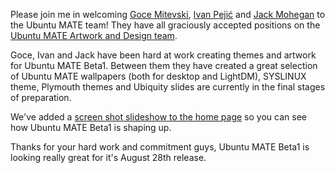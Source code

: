 <!-- 
.. title: New Ubuntu MATE Team Members
.. slug: new-ubuntu-mate-team-members
.. date: 2014-08-25 19:47:51 UTC
.. tags: Ubuntu,MATE,Team,Artwork
.. link: 
.. description: 
.. type: text
.. author: Martin Wimpress
-->

Please join me in welcoming [Goce Mitevski](http://nicer2.com/),
[Ivan Pejić](https://plus.google.com/113587242852192152625/)
and [Jack Mohegan](https://plus.google.com/101312215214323407176/)
to the Ubuntu MATE team! They have all graciously accepted positions
on the [Ubuntu MATE Artwork and Design team](/team/).

Goce, Ivan and Jack have been hard at work creating themes and artwork
for Ubuntu MATE Beta1. Between them they have created a great selection
of Ubuntu MATE wallpapers (both for desktop and LightDM), SYSLINUX theme,
Plymouth themes and Ubiquity slides are currently in the final stages of
preparation.

We've added a [screen shot slideshow to the home page](/) so you
can see how Ubuntu MATE Beta1 is shaping up.

Thanks for your hard work and commitment guys, Ubuntu MATE Beta1 is
looking really great for it's August 28th release.
